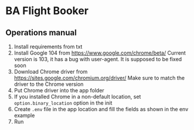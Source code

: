 # BA Flight Booker

## Operations manual
1. Install requirements from txt
2. Install Google 104 from https://www.google.com/chrome/beta/ Current version is 103, it has a bug with user-agent. It is supposed to be fixed soon
3. Download Chrome driver from https://sites.google.com/chromium.org/driver/ Make sure to match the driver to the Chrome version
4. Put Chrome driver into the app folder
5. If you installed Chrome in a non-default location, set `option.binary_location` option in the init
6. Create `.env` file in the app location and fill the fields as shown in the env example
7. Run
